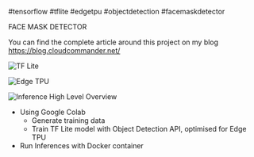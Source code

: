 #tensorflow #tflite #edgetpu #objectdetection #facemaskdetector

FACE MASK DETECTOR

You can find the complete article around this project on my blog https://blog.cloudcommander.net/

![TF Lite](https://miro.medium.com/max/1400/1*AO4WEkrSRz4Xb7qzkbqcvg.png)

![Edge TPU](https://lh3.googleusercontent.com/vvBAqSnXyg3h9yS0JLyVehhV-e__3NFbZ6q7Ft-rEZp-9wDTVZ49yjuYJwfa4jQZ-RVnChHMr-DDC0T_fTxVyQg3iBMD-icMQooD6A=w630-rw)

![Inference](https://raw.githubusercontent.com/cloud-commander/face-mask-detection/master/data/face_masks_v1.gif)
High Level Overview

- Using Google Colab
  - Generate training data
  - Train TF Lite model with Object Detection API, optimised for Edge TPU
- Run Inferences with Docker container

